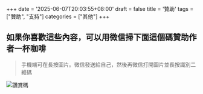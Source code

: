 +++
date = '2025-06-07T20:03:55+08:00'
draft = false
title = '贊助'
tags = ["贊助", "支持"]
categories = ["其他"]
+++

## 如果你喜歡這些內容，可以用微信掃下面這個碼贊助作者一杯咖啡
<!--more-->

> 手機端可在長按圖片。微信發送給自己，然後再微信打開圖片並長按識別二維碼

![讚賞碼](https://github.com/user-attachments/assets/7ba1d3d1-e2b4-4fe0-b4b4-7340d156475a)
